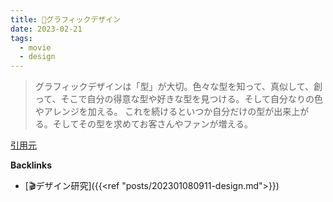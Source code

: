 ```yaml
---
title: 📝グラフィックデザイン
date: 2023-02-21
tags:
  - movie
  - design
---
```


> グラフィックデザインは「型」が大切。色々な型を知って、真似して、創って、そこで自分の得意な型や好きな型を見つける。そして自分なりの色やアレンジを加える。
> これを続けるといつか自分だけの型が出来上がる。そしてその型を求めてお客さんやファンが増える。

[引用元](https://twitter.com/shinsukebando/status/1619335415168909313?s=20)  



**Backlinks**
- [🎬デザイン研究]({{<ref "posts/202301080911-design.md">}})